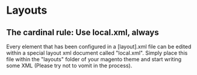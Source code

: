 # Layouts

## The cardinal rule: Use local.xml, always

Every element that has been configured in a [layout].xml file can be edited within a special layout xml document called "local.xml". 
Simply place this file within the "layouts" folder of your magento theme and start writing some XML (Please try not to vomit in the process).